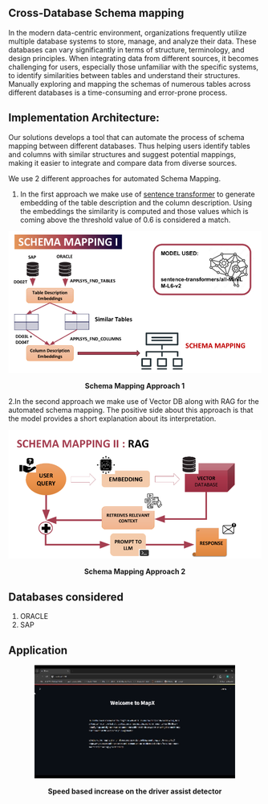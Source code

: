 ## Cross-Database Schema mapping
In the modern data-centric environment, organizations frequently utilize multiple database systems to store, manage, and analyze their data. These databases can vary significantly in terms of structure, terminology, and design principles. When integrating data from different sources, it becomes challenging for users, especially those unfamiliar with the specific systems, to identify similarities between tables and understand their structures. Manually exploring and mapping the schemas of numerous tables across different databases is a time-consuming and error-prone process.

## Implementation Architecture:
Our solutions develops a tool that can automate the process of schema mapping between different databases. Thus helping users identify tables and columns with similar structures and suggest potential mappings, making it easier to integrate and compare data from diverse sources.

We use 2 different approaches for automated Schema Mapping.
1. In the first approach we make use of [sentence transformer](https://huggingface.co/sentence-transformers) to generate embedding of the table description and the column description. Using the embeddings the similarity is computed and those values which is coming above the threshold value of 0.6 is considered a match.

<p align="center">
  <img src="Images/Schema_mapping_approach1.png" width="800" />
</p>
<p align="center">
    <b>Schema Mapping Approach 1</b> 
</p>

2.In the second approach we make use of Vector DB along with RAG for the automated schema mapping. The positive side about this approach is that the model provides a short explanation about its interpretation. 
<p align="center">
  <img src="Images/Schema_mapping_approach2.png" width="800" />
</p>
<p align="center">
    <b>Schema Mapping Approach 2</b> 
</p>

## Databases considered
1. ORACLE
2. SAP

## Application

<p align="center">
  <img src="Images/app.gif" width="400" />
</p>
<p align="center">
    <b> Speed based increase on the driver assist detector</b>
</p>
